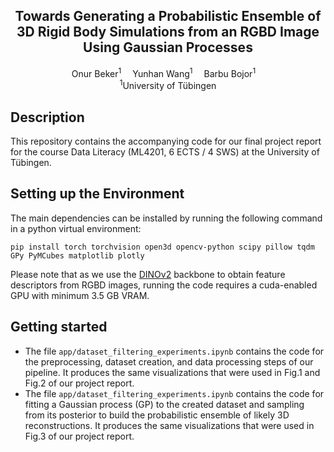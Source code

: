<div align="center">

<h2>Towards Generating a Probabilistic Ensemble of 3D Rigid Body Simulations from an RGBD Image Using Gaussian Processes</h2>

<div>
  Onur Beker<sup>1</sup>&emsp;
  Yunhan Wang<sup>1</sup>&emsp;
  Barbu Bojor<sup>1</sup>&emsp;
</div>

<div>
    <sup>1</sup>University of Tübingen
</div>


</div>

## Description
This repository contains the accompanying code for our final project report for the course Data Literacy (ML4201, 6 ECTS / 4 SWS) at the University of Tübingen.

## Setting up the Environment
The main dependencies can be installed by running the following command in a python virtual environment:
```
pip install torch torchvision open3d opencv-python scipy pillow tqdm GPy PyMCubes matplotlib plotly
```
Please note that as we use the [DINOv2](https://github.com/facebookresearch/dinov2) backbone to obtain feature descriptors from RGBD images, running the code requires a cuda-enabled GPU with minimum 3.5 GB VRAM.

## Getting started 
- The file `app/dataset_filtering_experiments.ipynb` contains the code for the preprocessing, dataset creation, and data processing steps of our pipeline. It produces the same visualizations that were used in Fig.1 and Fig.2 of our project report.
- The file `app/dataset_filtering_experiments.ipynb` contains the code for fitting a Gaussian process (GP) to the created dataset and sampling from its posterior to build the probabilistic ensemble of likely 3D reconstructions. It produces the same visualizations that were used in Fig.3 of our project report.
 





